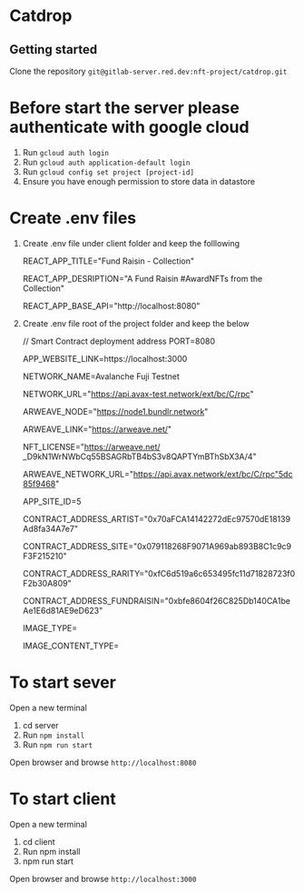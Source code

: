 # Catdrop

## Getting started

Clone the repository `git@gitlab-server.red.dev:nft-project/catdrop.git`

# Before start the server please authenticate with google cloud

1. Run `gcloud auth login`
2. Run `gcloud auth application-default login`
3. Run `gcloud config set project [project-id]`
4. Ensure you have enough permission to store data in datastore

# Create .env files

1. Create .env file under client folder and keep the folllowing

    REACT_APP_TITLE="Fund Raisin - Collection"

    REACT_APP_DESRIPTION="A Fund Raisin #AwardNFTs from the Collection"

    REACT_APP_BASE_API="http://localhost:8080"

2. Create .env file root of the project folder and keep the below

    // Smart Contract deployment address
    PORT=8080

    APP_WEBSITE_LINK=https://localhost:3000

    NETWORK_NAME=Avalanche Fuji Testnet

    NETWORK_URL="https://api.avax-test.network/ext/bc/C/rpc"

    ARWEAVE_NODE="https://node1.bundlr.network"

    ARWEAVE_LINK="https://arweave.net/"

    NFT_LICENSE="https://arweave.net/
    _D9kN1WrNWbCq55BSAGRbTB4bS3v8QAPTYmBThSbX3A/4"

    ARWEAVE_NETWORK_URL="https://api.avax.network/ext/bc/C/rpc"5dc85f9468"

    APP_SITE_ID=5

    CONTRACT_ADDRESS_ARTIST="0x70aFCA14142272dEc97570dE18139Ad8fa34A7e7"

    CONTRACT_ADDRESS_SITE="0x079118268F9071A969ab893B8C1c9c9F3F215210"

    CONTRACT_ADDRESS_RARITY="0xfC6d519a6c653495fc11d71828723f0F2b30A809"

    CONTRACT_ADDRESS_FUNDRAISIN="0xbfe8604f26C825Db140CA1beAe1E6d81AE9eD623"

    IMAGE_TYPE=
    
    IMAGE_CONTENT_TYPE=

# To start sever

Open a new terminal

1. cd server
2. Run `npm install`
3. Run `npm run start`

Open browser and browse `http://localhost:8080`

# To start client

Open a new terminal

1. cd client
2. Run npm install
3. npm run start

Open browser and browse `http://localhost:3000`
